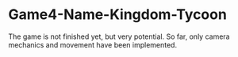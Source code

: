 # Game4-Name-Kingdom-Tycoon
The game is not finished yet, but very potential. So far, only camera mechanics and movement have been implemented.
